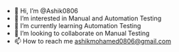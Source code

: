 - 👋 Hi, I’m @Ashik0806
- 👀 I’m interested in Manual and Automation Testing
- 🌱 I’m currently learning Automation Testing 
- 💞️ I’m looking to collaborate on Manual Testing
- 📫 How to reach me ashikmohamed0806@gmail.com
